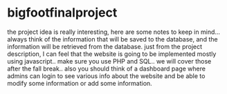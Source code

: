 # bigfootfinalproject

the project idea is really interesting, here are some notes to keep in mind... always think of the information that will be saved to the database, and the information will be retrieved from the database. just from the project description, I can feel that the website is going to be implemented mostly using javascript.. make sure you use PHP and SQL.. we will cover those after the fall break.. also you should think of a dashboard page where admins can login to see various info about the website and be able to modify some information or add some information.